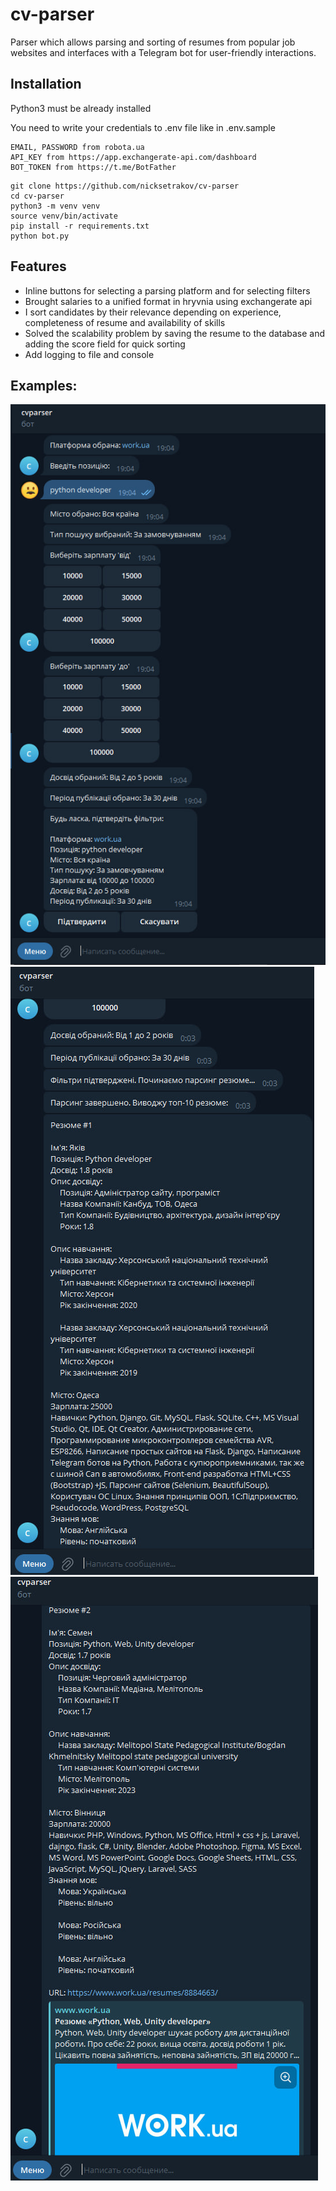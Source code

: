 # cv-parser
Parser which allows parsing and sorting of resumes from popular job websites and interfaces with a Telegram bot for user-friendly interactions.

## Installation
Python3 must be already installed

You need to write your credentials to .env file like in .env.sample
```
EMAIL, PASSWORD from robota.ua
API_KEY from https://app.exchangerate-api.com/dashboard
BOT_TOKEN from https://t.me/BotFather
```

```shell
git clone https://github.com/nicksetrakov/cv-parser
cd cv-parser
python3 -m venv venv
source venv/bin/activate
pip install -r requirements.txt
python bot.py
```
## Features

*  Inline buttons for selecting a parsing platform and for selecting filters
* Brought salaries to a unified format in hryvnia using exchangerate api
* I sort candidates by their relevance depending on experience, completeness of resume and availability of skills
* Solved the scalability problem by saving the resume to the database and adding the score field for quick sorting
* Add logging to file and console

## Examples:
![cs-parser_1.jpg](cs-parser_1.jpg)
![cv-parser_2.jpg](cv-parser_2.jpg)
![cv-parser_3.jpg](cv-parser_3.jpg)